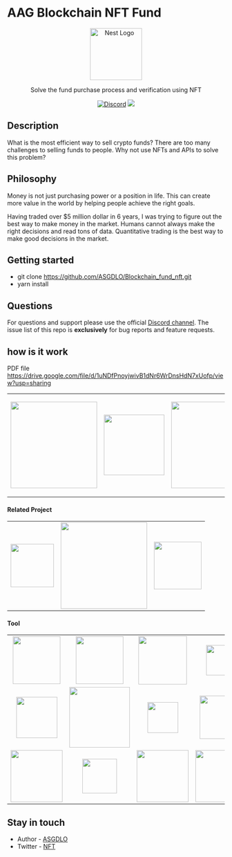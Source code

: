 # AAG Blockchain NFT Fund 

<p align="center">
  <a href="http://nestjs.com/" target="blank"><img src="https://media.discordapp.net/attachments/794921170931154967/1062919610707488848/image.png" width="120" alt="Nest Logo" /></a>
</p>


  <p align="center">Solve the fund purchase process and verification using NFT</p>
 <p align="center"> 
<a href="https://discord.gg/BZdbEKbgDj" target="_blank"><img src="https://img.shields.io/badge/discord-online-brightgreen.svg" alt="Discord"/></a>
  <a href="https://paypal.me/hoon33710?country.x=KR&locale.x=ko_KR" target="_blank"><img src="https://img.shields.io/badge/Donate-PayPal-ff3f59.svg"/></a>
 </p>
   
  
</p>
  <!--[![Backers on Open Collective](https://opencollective.com/nest/backers/badge.svg)](https://opencollective.com/nest#backer)
  [![Sponsors on Open Collective](https://opencollective.com/nest/sponsors/badge.svg)](https://opencollective.com/nest#sponsor)-->

## Description

What is the most efficient way to sell crypto funds?
There are too many challenges to selling funds to people. Why not use NFTs and APIs to solve this problem?</p>

## Philosophy

<p>Money is not just purchasing power or a position in life. This can create more value in the world by helping people achieve the right goals. </p>

Having traded over $5 million dollar in 6 years, I was trying to figure out the best way to make money in the market. Humans cannot always make the right decisions and read tons of data. Quantitative trading is the best way to make good decisions in the market.

## Getting started

* git clone https://github.com/ASGDLO/Blockchain_fund_nft.git
* yarn install 


## Questions

For questions and support please use the official [Discord channel](https://discord.com/invite/BZdbEKbgDj). The issue list of this repo is **exclusively** for bug reports and feature requests.

## how is it work 
PDF file https://drive.google.com/file/d/1uNDfPnoyjwivB1dNr6WrDnsHdN7xUofp/view?usp=sharing

<table style="text-align:center;"><tr><td>

<a  target="_blank"><img src="https://media.discordapp.net/attachments/1034436378857062532/1057170488847249469/image.png?width=838&height=630" width="200" valign="middle" /></a></td>
<td> 
<a  target="_blank"><img src="https://media.discordapp.net/attachments/1034436378857062532/1057170545923326023/image.png?width=850&height=630" width="140" valign="middle" /></a></td>
<td>
<a target="_blank"><img src="https://media.discordapp.net/attachments/1034436378857062532/1057170581667192872/image.png?width=850&height=630" width="200" valign="middle" /></a></td>
<td>
<a target="_blank"><img src="https://media.discordapp.net/attachments/1034436378857062532/1057170681445503046/image.png?width=870&height=630" width="185" valign="middle" /></a></td>
<td>
<a target="_blank"><img src="https://media.discordapp.net/attachments/1034436378857062532/1057170727196962867/image.png?width=870&height=630" width="185" valign="middle" /></a></td>
<td>
<a target="_blank"><img src="https://media.discordapp.net/attachments/1034436378857062532/1057170777759301702/image.png?width=870&height=630" width="185" valign="middle" /></a></td>
<td>
<a target="_blank"><img src="https://media.discordapp.net/attachments/1034436378857062532/1057170829747691550/image.png?width=895&height=630" width="185" valign="middle" /></a></td>
</table>

#### Related Project
<table style="text-align:center;"><tr>
  <td><a href="https://github.com/Fractal-crypto/Blockchain_fund_nft" target="_blank"><img src="https://avatars.githubusercontent.com/u/96429375?s=200&v=4" width="100" valign="middle" /></a></td>
  <td><a href="https://github.com/freqtrade/freqtrade" target="_blank"><img src="https://www.freqtrade.io/en/stable/assets/freqtrade_poweredby.svg" width="200" valign="middle" /></a></td>
<td>
<a href="https://github.com/Pictoon-siliconvalley-Bteam/Pictoon-project_Main" target="_blank"><img src="https://avatars.githubusercontent.com/u/96712655?s=200&v=4" width="110" valign="middle" /></a></td>
</tr></table>

#### Tool

<table><tr><td align="center" valign="middle">
<a href="https://www.sqlalchemy.org/" target="_blank"><img src="https://www.netnode.ch/sites/default/files/2022-08/nextjs.png" width="110" valign="middle" /> </a></td><td align="center" valign="middle">
<a href="http://mrjbq7.github.io/ta-lib/" target="_blank"><img src="https://avatars.githubusercontent.com/u/52467369?s=200&v=4" width="110" valign="middle" /></a> </td><td align="center" valign="middle">
<a href="https://github.com/tiangolo/fastapi" target="_blank"><img src="https://upload.wikimedia.org/wikipedia/commons/thumb/3/36/MetaMask_Fox.svg/1200px-MetaMask_Fox.svg.png" width="112" valign="middle" /></a>  </td><td align="center" valign="middle">
<a href="https://github.com/encode/uvicorn" target="_blank"><img src="https://moonbeam.network/wp-content/uploads/2021/06/openzeppelin-500.png" width="70" valign="middle" /></a>  </td><td align="center" valign="middle">
  <a href="https://pyjwt.readthedocs.io/en/stable/faq.html" target="_blank"><img src="https://recruiting.cdn.greenhouse.io/external_greenhouse_job_boards/logos/000/007/263/original/Axios_logo_-_RGB_-_clear_space.png?1580309119" width="90" valign="middle" /></a> </td><td align="center" valign="middle">
  <a href="https://arrow.apache.org/docs/python/index.html" target="_blank"><img src="https://miro.medium.com/max/1400/1*HEVz67GINyCZckRkeEidYw.png" width="100" valign="middle" /></a> </td></tr><tr><td align="center" valign="middle">
  <a href="https://scipy.org/" target="_blank"><img src="https://miro.medium.com/max/800/1*ulCspc56K_swYE1uuel_TA.png" width="95" valign="middle" /></a> </td><td align="center" valign="middle">
<a href="https://nautilustrader.io/" target="_blank"><img src="https://nautilustrader.io/_next/image?url=%2F_next%2Fstatic%2Fmedia%2Fnautilus-logo-sm.7c6c9055.png&w=1920&q=75" width="140" valign="middle" /></a></td>
<td align="center" valign="middle">
<a href="https://scikit-optimize.github.io/stable/" target="_blank"><img src="https://miro.medium.com/max/512/1*doAg1_fMQKWFoub-6gwUiQ.png" width="71" valign="middle" /></a></td><td align="center" valign="middle">
<a href="https://plotly.com/" target="_blank"><img src="https://upload.wikimedia.org/wikipedia/commons/thumb/8/8a/Plotly_logo_for_digital_final_%286%29.png/1200px-Plotly_logo_for_digital_final_%286%29.png" width="100" valign="middle" /></a> </td><td align="center" valign="middle">
<a href="https://jupyter.org/" target="_blank"><img src="https://jupyter.org/assets/logos/rectanglelogo-greytext-orangebody-greymoons.svg" width="75" valign="middle" /></a> </td><td align="center" valign="middle">
<a href="https://github.com/ccxt/ccxt" target="_blank"><img src="https://user-images.githubusercontent.com/1294454/112665445-2008ec80-8e6c-11eb-9647-623a347ddade.png" width="120" valign="middle" /></a></td></tr><tr><td align="center" valign="middle">
<a href="https://docs.tokensets.com/" target="_blank"><img src="https://images.squarespace-cdn.com/content/v1/5dc59d3f6301105b02894f5f/1580228735630-4AH0H4LTN0UOEJ4UIRIG/Aave+Ghost+banner.png" width="120" valign="middle" /></a> </td><td align="center" valign="middle">
<a href="https://github.com/man-c/pycoingecko" target="_blank"><img src="https://static.coingecko.com/s/coingecko-branding-guide-8447de673439420efa0ab1e0e03a1f8b0137270fbc9c0b7c086ee284bd417fa1.png" width="80" valign="middle" /></a> </td><td align="center" valign="middle">
<a  target="_blank"><img src="https://uploads-ssl.webflow.com/619811f15cf1e46af063c233/620dc6482e585bbdb5feff64_aws-logo.png" width="120" valign="middle" /></a></td><td align="center" valign="middle"><a href="https://arbitrum.io/" target="_blank"><img src="https://i0.wp.com/www.australtech.net/wp-content/uploads/2019/04/docker_facebook_share-300x256.png" width="120" valign="middle" /></a></td>
  </td>
 
  </tr></table>

## Stay in touch

* Author - [ASGDLO](https://github.com/ASGDLO)
* Twitter - [NFT](https://twitter.com/EthanCo76960550)
